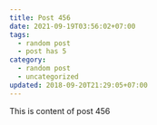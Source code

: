 ```yaml
---
title: Post 456
date: 2021-09-19T03:56:02+07:00
tags:
  - random post
  - post has 5
category:
  - random post
  - uncategorized
updated: 2018-09-20T21:29:05+07:00
---
```

This is content of post 456